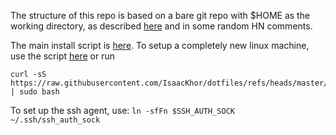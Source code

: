 The structure of this repo is based on a bare git repo with $HOME as the
working directory, as described [here](https://www.atlassian.com/git/tutorials/dotfiles)
and in some random HN comments.

The main install script is [here](.local/setup/linux_install.sh). To setup a
completely new linux machine, use the script
[here](.local/setup/linux_newsetup.sh) or run

```
curl -sS https://raw.githubusercontent.com/IsaacKhor/dotfiles/refs/heads/master/.local/setup/linux_newsetup.bash | sudo bash
```

To set up the ssh agent, use: `ln -sfFn $SSH_AUTH_SOCK ~/.ssh/ssh_auth_sock`
